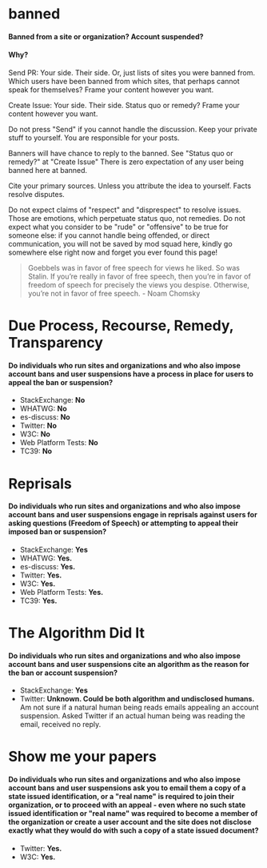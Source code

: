 # banned

<h4>Banned from a site or organization? Account suspended?</h4>

<h4>Why?</h4>

Send PR: Your side. Their side. Or, just lists of sites you were banned from. Which users have been banned from which sites, that perhaps cannot speak for themselves? Frame your content however you want.

Create Issue: Your side. Their side. Status quo or remedy? Frame your content however you want. 

Do not press "Send" if you cannot handle the discussion. Keep your private stuff to yourself. You are responsible for your posts.

Banners will have chance to reply to the banned. See "Status quo or remedy?" at "Create Issue" There is zero expectation of any user being banned here at banned. 

Cite your primary sources. Unless you attribute the idea to yourself. Facts resolve disputes. 

Do not expect claims of "respect" and "disprespect" to resolve issues. Those are emotions, which perpetuate status quo, not remedies. Do not expect what you consider to be "rude" or "offensive" to be true for someone else: if you cannot handle being offended, or direct communication, you will not be saved by mod squad here, kindly go somewhere else right now and forget you ever found this page! 


> Goebbels was in favor of free speech for views he liked. So was Stalin. If you’re really in favor of free speech, then you’re in favor of freedom of speech for precisely the views you despise. Otherwise, you’re not in favor of free speech. - Noam Chomsky

# Due Process, Recourse, Remedy, Transparency

<h4>Do individuals who run sites and organizations and who also impose account bans and user suspensions have a process in place for users to appeal the ban or suspension?</h4>

- StackExchange: <b>No</b>
- WHATWG: <b>No</b>
- es-discuss: <b>No</b>
- Twitter: <b>No</b>
- W3C: <b>No</b>
- Web Platform Tests: <b>No</b>
- TC39: <b>No</b>

# Reprisals

<h4>Do individuals who run sites and organizations and who also impose account bans and user suspensions engage in reprisals against users for asking questions (Freedom of Speech) or attempting to appeal their imposed ban or suspension?</h4>

- StackExchange: <b>Yes</b>
- WHATWG: <b>Yes.</b>
- es-discuss: <b>Yes.</b>
- Twitter: <b>Yes.</b>
- W3C: <b>Yes.</b>
- Web Platform Tests: <b>Yes.</b>
- TC39: <b>Yes.</b>

# The Algorithm Did It

<h4>Do individuals who run sites and organizations and who also impose account bans and user suspensions cite an algorithm as the reason for the ban or account suspension?</h4>

- StackExchange: <b>Yes</b>
- Twitter: <b>Unknown. Could be both algorithm and undisclosed humans.</b> Am not sure if a natural human being reads emails appealing an account suspension. Asked Twitter if an actual human being was reading the email, received no reply.

# Show me your papers
<h4>Do individuals who run sites and organizations and who also impose account bans and user suspensions ask you to email them a copy of a state issued identification, or a "real name" is required to join their organization, or to proceed with an appeal - even where no such state issued identification or "real name" was required to become a member of the organization or create a user account and the site does not disclose exactly what they would do with such a copy of a state issued document?</h4>

- Twitter: <b>Yes.</b>
- W3C: <b>Yes.</b>



